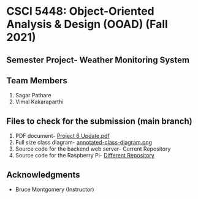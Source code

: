 # CSCI 5448: Object-Oriented Analysis & Design (OOAD) (Fall 2021)
## Semester Project- Weather Monitoring System

## Team Members
1. Sagar Pathare
2. Vimal Kakaraparthi

## Files to check for the submission (main branch)
1. PDF document- [Project 6 Update.pdf](https://github.com/ooad-sv/semester-project-server/tree/main/Project%206%20Update.pdf)
2. Full size class diagram- [annotated-class-diagram.png](https://github.com/ooad-sv/semester-project-server/tree/main/extras/annotated-class-diagram.png)
3. Source code for the backend web server- Current Repository
4. Source code for the Raspberry Pi- [Different Repository](https://github.com/ooad-sv/semester-project-rpi)

## Acknowledgments
* Bruce Montgomery (Instructor)